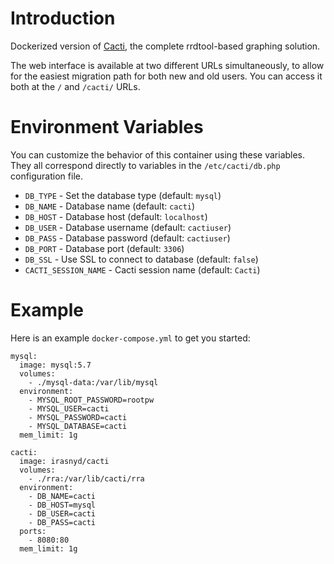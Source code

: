 Introduction
============

Dockerized version of [Cacti](http://www.cacti.net/), the complete
rrdtool-based graphing solution.

The web interface is available at two different URLs simultaneously, to allow
for the easiest migration path for both new and old users. You can access it
both at the `/` and `/cacti/` URLs.

Environment Variables
=====================

You can customize the behavior of this container using these variables. They
all correspond directly to variables in the `/etc/cacti/db.php` configuration
file.

- `DB_TYPE` - Set the database type (default: `mysql`)
- `DB_NAME` - Database name (default: `cacti`)
- `DB_HOST` - Database host (default: `localhost`)
- `DB_USER` - Database username (default: `cactiuser`)
- `DB_PASS` - Database password (default: `cactiuser`)
- `DB_PORT` - Database port (default: `3306`)
- `DB_SSL` - Use SSL to connect to database (default: `false`)
- `CACTI_SESSION_NAME` - Cacti session name (default: `Cacti`)

Example
=======

Here is an example `docker-compose.yml` to get you started:

    mysql:
      image: mysql:5.7
      volumes:
        - ./mysql-data:/var/lib/mysql
      environment:
        - MYSQL_ROOT_PASSWORD=rootpw
        - MYSQL_USER=cacti
        - MYSQL_PASSWORD=cacti
        - MYSQL_DATABASE=cacti
      mem_limit: 1g

    cacti:
      image: irasnyd/cacti
      volumes:
        - ./rra:/var/lib/cacti/rra
      environment:
        - DB_NAME=cacti
        - DB_HOST=mysql
        - DB_USER=cacti
        - DB_PASS=cacti
      ports:
        - 8080:80
      mem_limit: 1g
